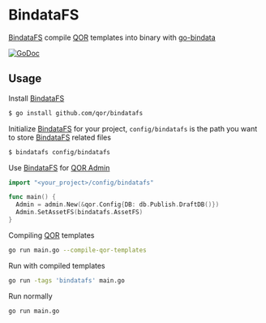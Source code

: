 # BindataFS

[BindataFS](https://github.com/qor/bindatafs) compile [QOR](https://github.com/qor/qor) templates into binary with [go-bindata](https://github.com/jteeuwen/go-bindata)

[![GoDoc](https://godoc.org/github.com/qor/bindatafs?status.svg)](https://godoc.org/github.com/qor/bindatafs)

## Usage

Install [BindataFS](https://github.com/qor/bindatafs)

```sh
$ go install github.com/qor/bindatafs
```

Initialize [BindataFS](https://github.com/qor/bindatafs) for your project, `config/bindatafs` is the path you want to store [BindataFS](https://github.com/qor/bindatafs) related files

```sh
$ bindatafs config/bindatafs
```

Use [BindataFS](https://github.com/qor/bindatafs) for [QOR Admin](https://github.com/qor/admin)

```go
import "<your_project>/config/bindatafs"

func main() {
  Admin = admin.New(&qor.Config{DB: db.Publish.DraftDB()})
  Admin.SetAssetFS(bindatafs.AssetFS)
}
```

Compiling [QOR](https://github.com/qor/qor) templates

```sh
go run main.go --compile-qor-templates
```

Run with compiled templates

```sh
go run -tags 'bindatafs' main.go
```

Run normally

```sh
go run main.go
```
